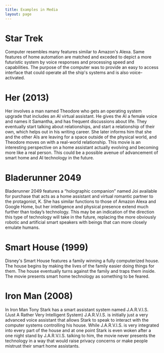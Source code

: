```yaml
---
title: Examples in Media
layout: page
---
```


# Star Trek

Computer resembles many features similar to Amazon's Alexa. Same features of home automation are matched and exceded to depict a more futuristic system by voice responses and processing speed and capabilities. The purpose of the computer was to provide an easy to access interface that could operate all the ship's systems and is also voice-activated.

# Her (2013)

Her involves a man named Theodore who gets an operating system upgrade that includes an AI virtual assistant. He gives the AI a female voice and names it Samantha, and has frequent discussions about life. They eventually start talking about relationships, and start a relationship of their own, which helps out in his writing career. She later informs him that she and the other AIs are leaving for a space outside of the physical world, and Theodore moves on with a real-world relationship. This movie is an interesting perspective on a home assistant actually evolving and becoming more like a real person. This could be a possible avenue of advancement of smart home and AI technology in the future.

# Bladerunner 2049

Bladerunner 2049 features a “holographic companion” named Joi available for purchase that acts as a home assistant and virtual romantic partner to the protagonist, K. She has similar functions to those of Amazon Alexa and Google Home, but her intelligence and physical presence extend much further than today’s technology. This may be an indication of the direction this type of technology will take in the future, replacing the more obviously robotic and artificial smart speakers with beings that can more closely emulate humans.

# Smart House (1999)

Disney's Smart House features a family winning a fully computerized house. The house begins by making the lives of the family easier doing things for them. The house eventually turns against the family and traps them inside. The movie presents smart home technology as something to be feared.

# Iron Man (2008)

In Iron Man Tony Stark has a smart assistant system named J.A.R.V.I.S. (Just A Rather Very Intelligent System) J.A.R.V.I.S. is initially just a very advanced voice assistant that allows Stark to speak to interact with the computer systems controlling his house. While J.A.R.V.I.S. is very integrated into every part of the house and at one point Stark is even woken after a one night stand by J.A.R.V.I.S. talking to him, the movie never presents the technology in a way that would raise privacy concerns or make people mistrust their smart home assistants.
